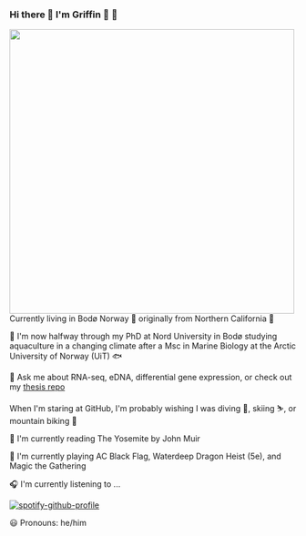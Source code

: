 ### Hi there 👋 I'm Griffin 🦁 🦅 <br>
<img align="left" width="500" src="https://i.postimg.cc/wTnMtqbJ/IMG-4475-copy.jpg">

Currently living in Bodø Norway :mount_fuji: originally from Northern California 🌉

🌊 I'm now halfway through my PhD at Nord University in Bodø studying aquaculture in a changing climate after a Msc in Marine Biology at the Arctic University of Norway (UiT)  🐟

💬 Ask me about RNA-seq, eDNA, differential gene expression, or check out my [thesis repo](https://github.com/gghill/thesis-RNAseq)

When I'm staring at GitHub, I'm probably wishing I was diving 🐡, skiing ⛷️, or mountain biking 🚵‍

📖 I'm currently reading The Yosemite by John Muir

👾 I'm currently playing AC Black Flag, Waterdeep Dragon Heist (5e), and Magic the Gathering

🎧 I'm currently listening to ...

[![spotify-github-profile](https://spotify-github-profile.vercel.app/api/view?uid=hillgriffin&cover_image=true&theme=novatorem)](https://spotify-github-profile.vercel.app/api/view?uid=hillgriffin&redirect=true)

😃 Pronouns: he/him
<!--
**gghill/gghill** is a ✨ _special_ ✨ repository because its `README.md` (this file) appears on your GitHub profile.

Here are some ideas to get you started:

- 🔭 I’m currently working on ...
- 🌱 I’m currently learning ...
- 👯 I’m looking to collaborate on ...
- 🤔 I’m looking for help with ...
- 💬 Ask me about ...
- 📫 How to reach me: ...
- 😄 Pronouns: ...
- ⚡ Fun fact: ...

- 
-->

